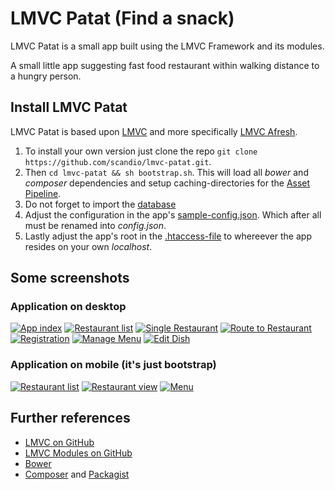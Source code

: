 # LMVC Patat (Find a snack)

LMVC Patat is a small app built using the LMVC Framework and its modules.

A small little app suggesting fast food restaurant within walking distance to a hungry person.

## Install LMVC Patat

LMVC Patat is based upon [LMVC](https://raw.github.com/scandio/lmvc) and more specifically [LMVC Afresh](https://github.com/scandio/lmvc-afresh).

1. To install your own version just clone the repo `git clone https://github.com/scandio/lmvc-patat.git`.
2. Then `cd lmvc-patat && sh bootstrap.sh`. This will load all *bower* and *composer* dependencies and setup caching-directories for the [Asset Pipeline](https://github.com/scandio/lmvc-modules/tree/master/lib/Scandio/lmvc/modules/assetpipeline).
3. Do not forget to import the [database](https://github.com/scandio/lmvc-patat/blob/master/docs/lmvc-patat.sql)
4. Adjust the configuration in the app's [sample-config.json](https://github.com/scandio/lmvc-patat/blob/master/sample-config.json). Which after all must be renamed into *config.json*.
5. Lastly adjust the app's root in the [.htaccess-file](https://github.com/scandio/lmvc-patat/blob/master/.htaccess) to whereever the app resides on your own *localhost*.

## Some screenshots

### Application on desktop
[![App index](https://raw.github.com/scandio/lmvc-patat/master/screens/patat-1-s.jpg)](https://raw.github.com/scandio/lmvc-patat/master/screens/patat-1-b.jpg)
[![Restaurant list](https://raw.github.com/scandio/lmvc-patat/master/screens/patat-2-s.jpg)](https://raw.github.com/scandio/lmvc-patat/master/screens/patat-2-s.jpg)
[![Single Restaurant](https://raw.github.com/scandio/lmvc-patat/master/screens/patat-3-s.jpg)](https://raw.github.com/scandio/lmvc-patat/master/screens/patat-3-b.jpg)
[![Route to Restaurant](https://raw.github.com/scandio/lmvc-patat/master/screens/patat-4-s.jpg)](https://raw.github.com/scandio/lmvc-patat/master/screens/patat-4-b.jpg)
[![Registration](https://raw.github.com/scandio/lmvc-patat/master/screens/patat-5-s.jpg)](https://raw.github.com/scandio/lmvc-patat/master/screens/patat-5-b.jpg)
[![Manage Menu](https://raw.github.com/scandio/lmvc-patat/master/screens/patat-6-s.jpg)](https://raw.github.com/scandio/lmvc-patat/master/screens/patat-6-b.jpg)
[![Edit Dish](https://raw.github.com/scandio/lmvc-patat/master/screens/patat-7-s.jpg)](https://raw.github.com/scandio/lmvc-patat/master/screens/patat-7-b.jpg)

### Application on mobile (it's just bootstrap)

[![Restaurant list](https://raw.github.com/scandio/lmvc-patat/master/screens/patat-8-s.jpg)](https://raw.github.com/scandio/lmvc-patat/master/screens/patat-8-b.jpg)
[![Restaurant view](https://raw.github.com/scandio/lmvc-patat/master/screens/patat-9-s.jpg)](https://raw.github.com/scandio/lmvc-patat/master/screens/patat-9-b.jpg)
[![Menu](https://raw.github.com/scandio/lmvc-patat/master/screens/patat-10-s.jpg)](https://raw.github.com/scandio/lmvc-patat/master/screens/patat-10-b.jpg)

## Further references

* [LMVC on GitHub](https://raw.github.com/scandio/lmvc)
* [LMVC Modules on GitHub](https://github.com/scandio/lmvc-modules)
* [Bower](http://bower.io/)
* [Composer](http://getcomposer.org/) and [Packagist](http://packagist.org)